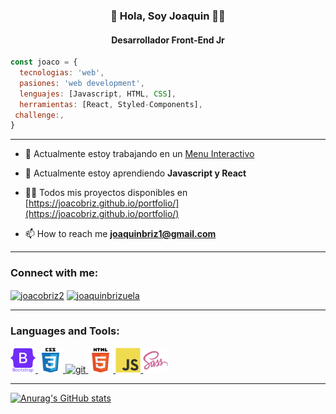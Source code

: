 <h3 align="center">👋 Hola, Soy Joaquin 👨‍💻</h3>
<h4 align="center">
  <span>
    Desarrollador Front-End Jr
  </span>
</h4>

```js
const joaco = {
  tecnologias: 'web',
  pasiones: 'web development',
  lenguajes: [Javascript, HTML, CSS],
  herramientas: [React, Styled-Components],
 challenge:,
}
```
<hr>

- 🔭 Actualmente estoy trabajando en un [Menu Interactivo](https://github.com/JoacoBriz/proyectoFinalJavascript)

- 🌱 Actualmente estoy aprendiendo **Javascript y React**

- 👨‍💻 Todos mis proyectos disponibles en [https://joacobriz.github.io/portfolio/](https://joacobriz.github.io/portfolio/)

- 📫 How to reach me **joaquinbriz1@gmail.com**
<hr>
<h3 align="left">Connect with me:</h3>
<p align="left">
<a href="https://twitter.com/joacobriz2" target="blank"><img align="center" src="https://cdn.jsdelivr.net/npm/simple-icons@3.0.1/icons/twitter.svg" alt="joacobriz2" height="30" width="40" /></a>
<a href="https://linkedin.com/in/joaquinbrizuela" target="blank"><img align="center" src="https://cdn.jsdelivr.net/npm/simple-icons@3.0.1/icons/linkedin.svg" alt="joaquinbrizuela" height="30" width="40" /></a>
</p>
<hr>
<h3 align="left">Languages and Tools:</h3>
<p align="left"> <a href="https://getbootstrap.com" target="_blank"> <img src="https://raw.githubusercontent.com/devicons/devicon/master/icons/bootstrap/bootstrap-plain-wordmark.svg" alt="bootstrap" width="40" height="40"/> </a> <a href="https://www.w3schools.com/css/" target="_blank"> <img src="https://raw.githubusercontent.com/devicons/devicon/master/icons/css3/css3-original-wordmark.svg" alt="css3" width="40" height="40"/> </a> <a href="https://git-scm.com/" target="_blank"> <img src="https://www.vectorlogo.zone/logos/git-scm/git-scm-icon.svg" alt="git" width="40" height="40"/> </a> <a href="https://www.w3.org/html/" target="_blank"> <img src="https://raw.githubusercontent.com/devicons/devicon/master/icons/html5/html5-original-wordmark.svg" alt="html5" width="40" height="40"/> </a> <a href="https://developer.mozilla.org/en-US/docs/Web/JavaScript" target="_blank"> <img src="https://raw.githubusercontent.com/devicons/devicon/master/icons/javascript/javascript-original.svg" alt="javascript" width="40" height="40"/> </a> <a href="https://sass-lang.com" target="_blank"> <img src="https://raw.githubusercontent.com/devicons/devicon/master/icons/sass/sass-original.svg" alt="sass" width="40" height="40"/> </a> </p>
<hr>

[![Anurag's GitHub stats](https://github-readme-stats.vercel.app/api?username=JoacoBriz)](https://github.com/anuraghazra/github-readme-stats)
